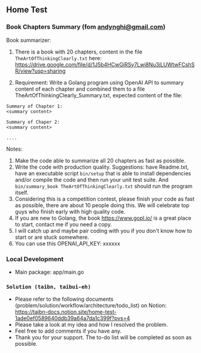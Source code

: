 ## Home Test
### Book Chapters Summary (fom andynghi@gmail.com)
Book summarizer:
1. There is a book with 20 chapters, content in the file `TheArtOfThinkingClearly.txt` here: https://drive.google.com/file/d/1J5b4HCwGiRSy7Lwi8Nu3jLUWtwFCshSR/view?usp=sharing

2. Requirement: Write a Golang program using OpenAI API to summary content of each chapter and combined them to a file TheArtOfThinkingClearly_Summary.txt, expected content of the file:

```
Summary of Chapter 1:
<summary content>

Summary of Chaper 2:
<summary content>

....
```


Notes:
1. Make the code able to summarize all 20 chapters as fast as possible.
2. Write the code with production quality. Suggestions: have Readme.txt, have an executable script `bin/setup` that is able to install dependencies and/or compile the code and then run your unit test suite. And `bin/summary_book TheArtOfThinkingClearly.txt` should run the program itself.
3. Considering this is a competition contest, please finish your code as fast as possible, there are about 10 people doing this. We will celebrate top guys who finish early with high quality code.
4. If you are new to Golang, the book https://www.gopl.io/ is a great place to start, contact me if you need a copy.
5. I will catch up and maybe pair coding with you if you don't know how to start or are stuck somewhere.
6. You can use this OPENAI_API_KEY: xxxxxx


### Local Development
- Main package: app/main.go
### `Solution (taibn, taibui-eh)`
- Please refer to the following documents (problem/solution/workflow/architecture/todo_list) on Notion: https://taibn-docs.notion.site/home-test-1ade0ef0589640ddb39a64a7da1c399f?pvs=4
- Please take a look at my idea and how I resolved the problem.
- Feel free to add comments if you have any.
- Thank you for your support. The to-do list will be completed as soon as possible.
